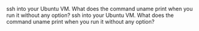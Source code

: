 ssh into your Ubuntu VM. What does the command uname print when you run it without any option?
ssh into your Ubuntu VM. What does the command uname print when you run it without any option?
